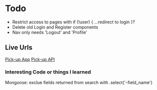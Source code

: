 # Todo
- Restrict access to pages with if (!user) { ...redirect to login }?
- Delete old Login and Register components
- Nav only needs 'Logout' and 'Profile'

## Live Urls
[Pick-up App](http://www.keithrodriguez.me/pickup-client/)
[Pick-up API](https://pick-up-api.herokuapp.com)

### Interesting Code or things I learned
Mongoose: exclue fields returned from search with .select('-field_name')